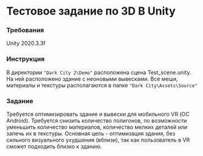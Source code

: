 # Тестовое задание по 3D В Unity

### Требования
Unity 2020.3.3f

### Инструкция
В директории `"Dark City 2\Demo"` расположена сцена Test_scene.unity. На ней расположено здание с неоновыми вывесками.
Все меши, материалы и текстуры располагаются в папке `"Dark City\Assets\Source"`

### Задание
Требуется оптимизировать здание и вывески для мобильного VR (ОС Android). Требуется снизить количество полигонов, по возможности уменьшить количество материалов, количество мелких деталей или запечь их в текстуры.
Основная цель - оптимизация здания, без сильного визуального ухудшения (вблизи), так как пользователь в VR сможет подходить близко к зданию.